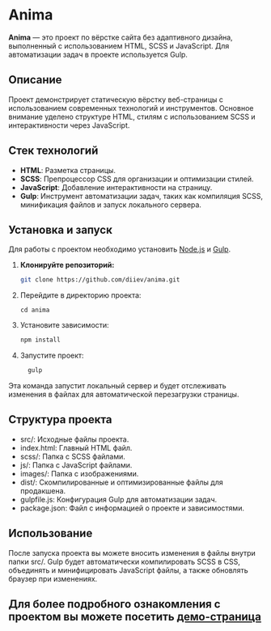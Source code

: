 # Anima

**Anima** — это проект по вёрстке сайта без адаптивного дизайна, выполненный с использованием HTML, SCSS и JavaScript. Для автоматизации задач в проекте используется Gulp.

## Описание

Проект демонстрирует статическую вёрстку веб-страницы с использованием современных технологий и инструментов. Основное внимание уделено структуре HTML, стилям с использованием SCSS и интерактивности через JavaScript.

## Стек технологий

- **HTML**: Разметка страницы.
- **SCSS**: Препроцессор CSS для организации и оптимизации стилей.
- **JavaScript**: Добавление интерактивности на страницу.
- **Gulp**: Инструмент автоматизации задач, таких как компиляция SCSS, минификация файлов и запуск локального сервера.

## Установка и запуск

Для работы с проектом необходимо установить [Node.js](https://nodejs.org/) и [Gulp](https://gulpjs.com/).

1. **Клонируйте репозиторий:**

   ```bash
   git clone https://github.com/diiev/anima.git
2. Перейдите в директорию проекта:
   ``` basg
   cd anima
3. Установите зависимости:
   ```bash
   npm install
4. Запустите проект:
   ```bash
     gulp
Эта команда запустит локальный сервер и будет отслеживать изменения в файлах для автоматической перезагрузки страницы.

## Структура проекта 
- src/: Исходные файлы проекта.
- index.html: Главный HTML файл.
- scss/: Папка с SCSS файлами.
- js/: Папка с JavaScript файлами.
- images/: Папка с изображениями.
- dist/: Скомпилированные и оптимизированные файлы для продакшена.
- gulpfile.js: Конфигурация Gulp для автоматизации задач.
- package.json: Файл с информацией о проекте и зависимостями.

## Использование 

После запуска проекта вы можете вносить изменения в файлы внутри папки src/. Gulp будет автоматически компилировать SCSS в CSS, объединять и минифицировать JavaScript файлы, а также обновлять браузер при изменениях. 

## Для более подробного ознакомления с проектом вы можете посетить [демо-страница](https://diiev.github.io/anima/dist/index.html)
